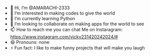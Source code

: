 - 👋 Hi, I’m @AMARACHI-2333
- 👀 I’m interested in making codes to give the world
- 🌱 I’m currently learning Python
- 💞️ I’m looking to collaborate on making apps for the world to see
- 📫 How to reach me you can chat Me on Instaragram: https://www.instagram.com/vicky231420242024/#
- 😄 Pronouns: none
- ⚡ Fun fact: I like to make funny projects that will make you laugh

<!---
AMARACHI-2333/AMARACHI-2333 is a ✨ special ✨ repository because its `README.md` (this file) appears on your GitHub profile.
You can click the Preview link to take a look at your changes.
--->

